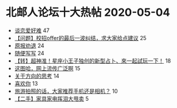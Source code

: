 # 北邮人论坛十大热帖 2020-05-04

- [谈恋爱好难](https://bbs.byr.cn/article/Feeling/3144644) 47
- [【问题】校招offer的最后一波纠结，求大家给点建议](https://bbs.byr.cn/article/Job/2087512) 25
- [原报劝退](https://bbs.byr.cn/article/AimGraduate/1187219) 24
- [随便写写](https://bbs.byr.cn/article/Talking/6194508) 24
- [【转】超神准！星座小王子独创的新型占卜、來一起試玩一下！](https://bbs.byr.cn/article/Constellations/326533) 18
- [这图哈，网上流传广泛啊](https://bbs.byr.cn/article/Friends/1959179) 15
- [关于方向的思考](https://bbs.byr.cn/article/StudyShare/196520) 14
- [喜欢你](https://bbs.byr.cn/article/KaraOK/108971) 13
- [旅游拍照的话，大家推荐手机还是相机？](https://bbs.byr.cn/article/DigiLife/313951) 10
- [【二手】家具家电挥泪大甩卖](https://bbs.byr.cn/article/Home/123498) 5


